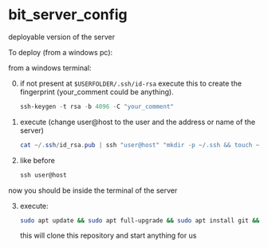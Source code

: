 # bit_server_config
deployable version of the server

To deploy (from a windows pc):

from a windows terminal:

0.  if not present at `$USERFOLDER/.ssh/id-rsa` execute this to create the fingerprint (your_comment could be anything).

    ```powershell
    ssh-keygen -t rsa -b 4096 -C "your_comment"
    ```
1.  execute (change user@host to the user and the address or name of the server)

    ```powershell
    cat ~/.ssh/id_rsa.pub | ssh "user@host" "mkdir -p ~/.ssh && touch ~/.ssh/authorized_keys && chmod -R go= ~/.ssh && cat >> ~/.ssh/authorized_keys"
    ```
2.  like before

    ```powershell
    ssh user@host
    ```

now you should be inside the terminal of the server

3.  execute:

    ```bash
    sudo apt update && sudo apt full-upgrade && sudo apt install git && git config --global user.email luca.botti.00@gmail.com && git config --global user.name luca-botti && cd / && sudo mkdir /bit_server && sudo chown -R pi /bit_server/ && cd /bit_server/ && git clone https://github.com/luca-botti/bit_server_config.git .
    ```

    this will clone this repository and start anything for us


